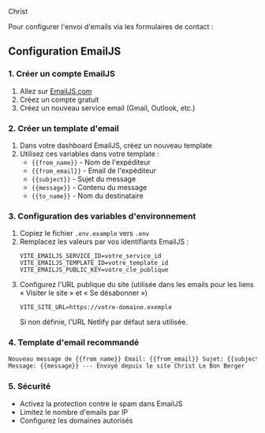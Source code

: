 Christ

Pour configurer l'envoi d'emails via les formulaires de contact :

## Configuration EmailJS

### 1. Créer un compte EmailJS

1. Allez sur [EmailJS.com](https://www.emailjs.com/)
2. Créez un compte gratuit
3. Créez un nouveau service email (Gmail, Outlook, etc.)

### 2. Créer un template d'email

1. Dans votre dashboard EmailJS, créez un nouveau template
2. Utilisez ces variables dans votre template :
   - `{{from_name}}` - Nom de l'expéditeur
   - `{{from_email}}` - Email de l'expéditeur
   - `{{subject}}` - Sujet du message
   - `{{message}}` - Contenu du message
   - `{{to_name}}` - Nom du destinataire

### 3. Configuration des variables d'environnement

1. Copiez le fichier `.env.example` vers `.env`
2. Remplacez les valeurs par vos identifiants EmailJS :
   ```
   VITE_EMAILJS_SERVICE_ID=votre_service_id
   VITE_EMAILJS_TEMPLATE_ID=votre_template_id
   VITE_EMAILJS_PUBLIC_KEY=votre_cle_publique
   ```
3. Configurez l'URL publique du site (utilisée dans les emails pour les liens « Visiter le site » et « Se désabonner »)
   ```
   VITE_SITE_URL=https://votre-domaine.exemple
   ```
   Si non définie, l'URL Netlify par défaut sera utilisée.

### 4. Template d'email recommandé

```html
Nouveau message de {{from_name}} Email: {{from_email}} Sujet: {{subject}}
Message: {{message}} --- Envoyé depuis le site Christ Le Bon Berger
```

### 5. Sécurité

- Activez la protection contre le spam dans EmailJS
- Limitez le nombre d'emails par IP
- Configurez les domaines autorisés
